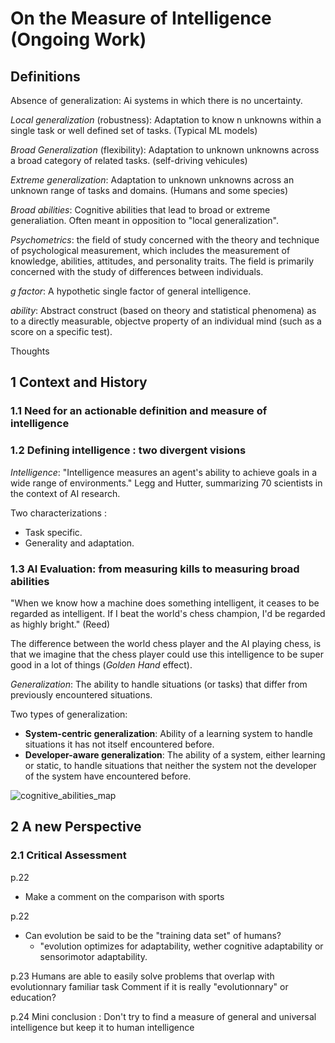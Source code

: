 # On the Measure of Intelligence (Ongoing Work)

## Definitions

Absence of generalization: Ai systems in which there is no uncertainty.

*Local generalization* (robustness): Adaptation to know n unknowns within a single task or well defined set of tasks. (Typical ML models)

*Broad Generalization* (flexibility): Adaptation to unknown unknowns across a broad category of related tasks. (self-driving vehicules)

*Extreme generalization*: Adaptation to unknown unknowns across an unknown range of tasks and domains. (Humans and some species)

*Broad abilities*: Cognitive abilities that lead to broad or extreme generaliation. Often meant in opposition to "local generalization".

*Psychometrics*: the field of study concerned with the theory and technique of psychological measurement, which includes the measurement of knowledge, abilities, attitudes, and personality traits. The field is primarily concerned with the study of differences between individuals.

*g factor*: A hypothetic single factor of general intelligence.

*ability*: Abstract construct (based on theory and statistical phenomena) as to a directly measurable, objectve property of an individual mind (such as a score on a specific test).

Thoughts

## 1 Context and History

### 1.1 Need for an actionable definition and measure of intelligence

### 1.2 Defining intelligence : two divergent visions

*Intelligence*: "Intelligence measures an agent's ability to achieve goals in a wide range of environments." Legg and Hutter, summarizing 70 scientists in the context of AI research.

Two characterizations :

- Task specific.
- Generality and adaptation.

### 1.3 AI Evaluation: from measuring kills to measuring broad abilities

"When we know how a machine does something intelligent, it ceases to be regarded as intelligent. If I beat the world's chess champion, I'd be regarded as highly bright."
(Reed)

The difference between the world chess player and the AI playing chess, is that we imagine that the chess player could use this intelligence to be super good in a lot of things (*Golden Hand* effect).

*Generalization*: The ability to handle situations (or tasks) that differ from previously encountered situations.

Two types of generalization:

- **System-centric generalization**: Ability of a learning system to handle situations it has not itself encountered before.
- **Developer-aware generalization**: The ability of a system, either learning or static, to handle situations that neither the system not the developer of the system have encountered before.

![cognitive_abilities_map](/api/articles/images/on_the_measure_of_intelligence/cognitive_abilities_map.jpeg)

## 2 A new Perspective

### 2.1 Critical Assessment

p.22
- Make a comment on the comparison with sports

p.22
- Can evolution be said to be the "training data set" of humans? 
  - "evolution optimizes for adaptability, wether cognitive adaptability or sensorimotor adaptability.

p.23
Humans are able to easily solve problems that overlap with evolutionnary familiar task
Comment if it is really "evolutionnary" or education?

p.24
Mini conclusion : Don't try to find a measure of general and universal intelligence but keep it to human intelligence